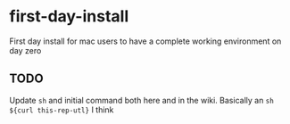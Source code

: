 # first-day-install

First day install for mac users to have a complete working environment on day zero

## TODO

Update `sh` and initial command both here and in the wiki. Basically an `sh ${curl this-rep-utl}` I think
